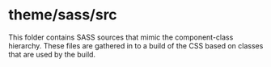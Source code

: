 # theme/sass/src

This folder contains SASS sources that mimic the component-class hierarchy. These files
are gathered in to a build of the CSS based on classes that are used by the build.
